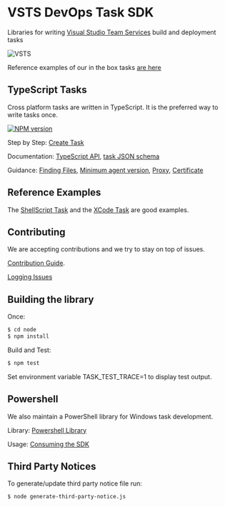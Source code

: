 
# VSTS DevOps Task SDK

Libraries for writing [Visual Studio Team Services](https://www.visualstudio.com/en-us/products/visual-studio-team-services-vs.aspx) build and deployment tasks

![VSTS](https://mseng.visualstudio.com/DefaultCollection/_apis/public/build/definitions/b924d696-3eae-4116-8443-9a18392d8544/2553/badge)

Reference examples of our in the box tasks [are here](https://github.com/Microsoft/vsts-tasks)

## TypeScript Tasks

Cross platform tasks are written in TypeScript.  It is the preferred way to write tasks once.

[![NPM version][npm-lib-image]][npm-lib-url]

Step by Step: [Create Task](docs/stepbystep.md)  

Documentation: [TypeScript API](docs/azure-pipelines-task-lib.md), [task JSON schema](https://aka.ms/vsts-tasks.schema.json)

Guidance: [Finding Files](docs/findingfiles.md), [Minimum agent version](docs/minagent.md), [Proxy](docs/proxy.md), [Certificate](docs/cert.md)

## Reference Examples

The [ShellScript Task](https://github.com/Microsoft/vsts-tasks/tree/master/Tasks/ShellScriptV2) and the [XCode Task](https://github.com/Microsoft/vsts-tasks/tree/master/Tasks/XcodeV5) are good examples.

## Contributing

We are accepting contributions and we try to stay on top of issues. 

[Contribution Guide](../CONTRIBUTING.md).

[Logging Issues](https://github.com/Microsoft/azure-pipelines-task-lib/issues)

## Building the library

Once:
```bash
$ cd node
$ npm install
```

Build and Test:
```bash
$ npm test
```

Set environment variable TASK_TEST_TRACE=1 to display test output.

[npm-lib-image]: https://img.shields.io/npm/v/azure-pipelines-task-lib.svg?style=flat
[npm-lib-url]: https://www.npmjs.com/package/azure-pipelines-task-lib

## Powershell

We also maintain a PowerShell library for Windows task development.

Library: [Powershell Library](../powershell)

Usage: [Consuming the SDK](../powershell/Docs/Consuming.md)

## Third Party Notices
To generate/update third party notice file run:
```bash
$ node generate-third-party-notice.js
```
